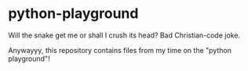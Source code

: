 # python-playground
Will the snake get me or shall I crush its head? 
Bad Christian-code joke. 

Anywayyy, this repository contains files from my time on the "python playground"!